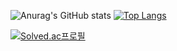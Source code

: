 
![Anurag's GitHub stats](https://github-readme-stats.vercel.app/api?username=lloydkwak&show_icons=true&bg_color=00000000)
[![Top Langs](https://github-readme-stats.vercel.app/api/top-langs/?username=lloydkwak&layout=donut)](https://github.com/anuraghazra/github-readme-stats)

[![Solved.ac프로필](http://mazassumnida.wtf/api/v2/generate_badge?boj=lloydkwak)](https://solved.ac/lloydkwak)

